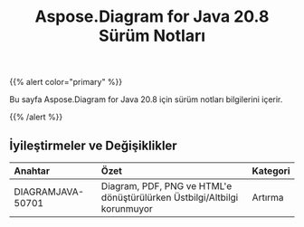 ﻿---
title: Aspose.Diagram for Java 20.8 Sürüm Notları
type: docs
weight: 14
url: /tr/java/aspose-diagram-for-java-20-8-release-notes/
---
{{% alert color="primary" %}}

Bu sayfa Aspose.Diagram for Java 20.8 için sürüm notları bilgilerini içerir.

{{% /alert %}}
## **İyileştirmeler ve Değişiklikler**  ##

|**Anahtar**|**Özet**|**Kategori**|
|:- |:- |:- |
|DIAGRAMJAVA-50701|Diagram, PDF, PNG ve HTML'e dönüştürülürken Üstbilgi/Altbilgi korunmuyor|Artırma|
